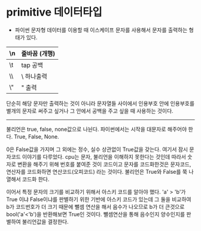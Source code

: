 # primitive 데이터타입 

- 파이썬 문자형 데이터를 이용할 때 이스케이프 문자를 사용해서 문자를 출력하는 형태가 있다.

| \n   | 줄바꿈 (개행) |
| ---- | ------------- |
| \t   | tap 공백      |
| \\\  | \ 하나출력    |
| \\"  | " 출력        |

단순히 해당 문자만 출력하는 것이 아니라 문자열들 사이에서 인용부호 안에 인용부호를 별개의 문자로 써주고 싶거나 그 안에서 공백을 주고 싶을 때 사용하는 것이다. 

------

불리언은 true, false, none값으로 나뉜다. 파이썬에서는 시작을 대문자로 해주어야 한다. True, False, None.

0은 False값을 가지며 그 외에는 정수, 실수 상관없이 True값을 갖는다. 여기서 잠시 문자코드 이야기를 다루었다. cpu는 문자, 불리언을 이해하지 못한다는 것인데 따라서 숫자로 변환을 해주기 위해 번호를 붙여준 것이 코드이고 문자를 코드화한것은 문자코드, 연산자를 코드화하면 연산코드(오피코드) 라는 것이다. 불리언은 True와 False를 쭉 나열해서 코드화 한다. 

이어서 특정 문자의 크기를 비교하기 위해서 아스키 코드를 알아야 했다. 'a' > 'b'가 True 이냐 False이냐를 판별하기 위한 기반에 아스키 코드가 있는데 그 둘을 비교하여 b가 코드번호가 더 크기 때문에 뺄셈 연산을 해서 음수가 나오므로 b가 더 큰것으로 bool('a'<'b')을 반환해보면 True인 것이다. 뺄셈연산을 통해 음수인지 양수인지를 판별하여 불리언값을 결정한다. 